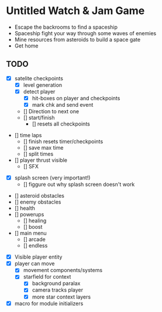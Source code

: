 # Untitled Watch & Jam Game

- Escape the backrooms to find a spaceship
- Spaceship fight your way through some waves of enemies
- Mine resources from asteroids to build a space gate
- Get home


## TODO
- [x] satelite checkpoints
  - [x] level generation
  - [x] detect player
    - [x] hit-boxes on player and checkpoints
    - [x] mark chk and send event
  - [] Direction to next one
  - [] start/finish
    - [] resets all checkpoints
- [] time laps
  - [] finish resets timer/checkpoints
  - [] save max time
  - [] split times
- [] player thrust visible
  - [] SFX
- [x] splash screen (very important!)
  - [] figgure out why splash screen doesn't work
- [] asteroid obstacles
- [] enemy obstacles
- [] health
- [] powerups
  - [] healing
  - [] boost
- [] main menu
  - [] arcade
  - [] endless
- [x] Visible player entity
- [x] player can move
  - [x] movement components/systems
  - [x] starfield for context
    - [x] background paralax
    - [x] camera tracks player
    - [x] more star context layers
- [x] macro for module initializers